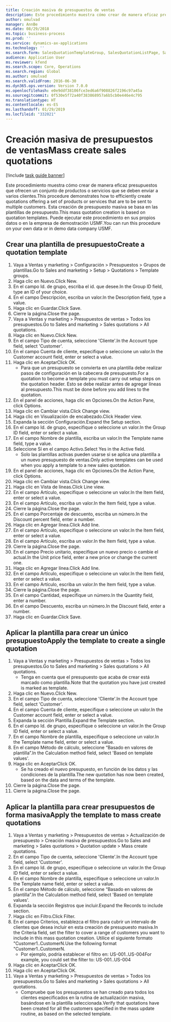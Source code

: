 ```yaml
---
title: Creación masiva de presupuestos de ventas
description: Este procedimiento muestra cómo crear de manera eficaz presupuestos que ofrecen un conjunto de productos o servicios que se deben enviar a varios clientes.
author: omulvad
manager: AnnBe
ms.date: 08/29/2018
ms.topic: business-process
ms.prod: ''
ms.service: dynamics-ax-applications
ms.technology: ''
ms.search.form: SalesQuotationTemplateGroup, SalesQuotationListPage, SalesCreateQuotation, SalesQuotationTable, SysQueryForm
audience: Application User
ms.reviewer: kfend
ms.search.scope: Core, Operations
ms.search.region: Global
ms.author: omulvad
ms.search.validFrom: 2016-06-30
ms.dyn365.ops.version: Version 7.0.0
ms.openlocfilehash: e0e9ddf38106fce3ed6a6f908826f2196c97a45a
ms.sourcegitcommit: 0f530e5f72a40f383868957a6b5cb0e446e4c795
ms.translationtype: HT
ms.contentlocale: es-ES
ms.lasthandoff: 01/29/2019
ms.locfileid: "332021"
---
```

# <a name="mass-create-sales-quotations"></a><span data-ttu-id="cdb2d-103">Creación masiva de presupuestos de ventas</span><span class="sxs-lookup"><span data-stu-id="cdb2d-103">Mass create sales quotations</span></span>

[!include [task guide banner](../../includes/task-guide-banner.md)]

<span data-ttu-id="cdb2d-104">Este procedimiento muestra cómo crear de manera eficaz presupuestos que ofrecen un conjunto de productos o servicios que se deben enviar a varios clientes.</span><span class="sxs-lookup"><span data-stu-id="cdb2d-104">This procedure demonstrates how to efficiently create quotations offering a set of products or services that are to be sent to multiple customers.</span></span> <span data-ttu-id="cdb2d-105">Esta creación de presupuesto masiva se basa en las plantillas de presupuesto.</span><span class="sxs-lookup"><span data-stu-id="cdb2d-105">This mass quotation creation is based on quotation templates.</span></span> <span data-ttu-id="cdb2d-106">Puede ejecutar este procedimiento en sus propios datos o en la empresa de demostración USMF.</span><span class="sxs-lookup"><span data-stu-id="cdb2d-106">You can run this procedure on your own data or in demo data company USMF.</span></span>


## <a name="create-a-quotation-template"></a><span data-ttu-id="cdb2d-107">Crear una plantilla de presupuesto</span><span class="sxs-lookup"><span data-stu-id="cdb2d-107">Create a quotation template</span></span>
1. <span data-ttu-id="cdb2d-108">Vaya a Ventas y marketing > Configuración > Presupuestos > Grupos de plantillas.</span><span class="sxs-lookup"><span data-stu-id="cdb2d-108">Go to Sales and marketing > Setup > Quotations > Template groups.</span></span>
2. <span data-ttu-id="cdb2d-109">Haga clic en Nuevo.</span><span class="sxs-lookup"><span data-stu-id="cdb2d-109">Click New.</span></span>
3. <span data-ttu-id="cdb2d-110">En el campo Id. de grupo, escriba el id. que desee.</span><span class="sxs-lookup"><span data-stu-id="cdb2d-110">In the Group ID field, type an ID of your choice.</span></span>
4. <span data-ttu-id="cdb2d-111">En el campo Descripción, escriba un valor.</span><span class="sxs-lookup"><span data-stu-id="cdb2d-111">In the Description field, type a value.</span></span>
5. <span data-ttu-id="cdb2d-112">Haga clic en Guardar.</span><span class="sxs-lookup"><span data-stu-id="cdb2d-112">Click Save.</span></span>
6. <span data-ttu-id="cdb2d-113">Cierre la página.</span><span class="sxs-lookup"><span data-stu-id="cdb2d-113">Close the page.</span></span>
7. <span data-ttu-id="cdb2d-114">Vaya a Ventas y marketing > Presupuestos de ventas > Todos los presupuestos.</span><span class="sxs-lookup"><span data-stu-id="cdb2d-114">Go to Sales and marketing > Sales quotations > All quotations.</span></span>
8. <span data-ttu-id="cdb2d-115">Haga clic en Nuevo.</span><span class="sxs-lookup"><span data-stu-id="cdb2d-115">Click New.</span></span>
9. <span data-ttu-id="cdb2d-116">En el campo Tipo de cuenta, seleccione 'Cliente'.</span><span class="sxs-lookup"><span data-stu-id="cdb2d-116">In the Account type field, select 'Customer'.</span></span>
10. <span data-ttu-id="cdb2d-117">En el campo Cuenta de cliente, especifique o seleccione un valor.</span><span class="sxs-lookup"><span data-stu-id="cdb2d-117">In the Customer account field, enter or select a value.</span></span>
11. <span data-ttu-id="cdb2d-118">Haga clic en Aceptar</span><span class="sxs-lookup"><span data-stu-id="cdb2d-118">Click OK.</span></span>
    * <span data-ttu-id="cdb2d-119">Para que un presupuesto se convierta en una plantilla debe realizar pasos de configuración en la cabecera de presupuesto.</span><span class="sxs-lookup"><span data-stu-id="cdb2d-119">For a quotation to become a template you must carry out  setup steps on the quotation header.</span></span> <span data-ttu-id="cdb2d-120">Esto se debe realizar antes de agregar líneas al presupuesto.</span><span class="sxs-lookup"><span data-stu-id="cdb2d-120">This must be done before you add lines to the quotation.</span></span>   
12. <span data-ttu-id="cdb2d-121">En el panel de acciones, haga clic en Opciones.</span><span class="sxs-lookup"><span data-stu-id="cdb2d-121">On the Action Pane, click Options.</span></span>
13. <span data-ttu-id="cdb2d-122">Haga clic en Cambiar vista.</span><span class="sxs-lookup"><span data-stu-id="cdb2d-122">Click Change view.</span></span>
14. <span data-ttu-id="cdb2d-123">Haga clic en Visualización de encabezado.</span><span class="sxs-lookup"><span data-stu-id="cdb2d-123">Click Header view.</span></span>
15. <span data-ttu-id="cdb2d-124">Expanda la sección Configuración.</span><span class="sxs-lookup"><span data-stu-id="cdb2d-124">Expand the Setup section.</span></span>
16. <span data-ttu-id="cdb2d-125">En el campo Id. de grupo, especifique o seleccione un valor.</span><span class="sxs-lookup"><span data-stu-id="cdb2d-125">In the Group ID field, enter or select a value.</span></span>
17. <span data-ttu-id="cdb2d-126">En el campo Nombre de plantilla, escriba un valor.</span><span class="sxs-lookup"><span data-stu-id="cdb2d-126">In the Template name field, type a value.</span></span>
18. <span data-ttu-id="cdb2d-127">Seleccione Sí en el campo Activo.</span><span class="sxs-lookup"><span data-stu-id="cdb2d-127">Select Yes in the Active field.</span></span>
    * <span data-ttu-id="cdb2d-128">Solo las plantillas activas pueden usarse si se aplica una plantilla a un nuevo presupuesto de ventas.</span><span class="sxs-lookup"><span data-stu-id="cdb2d-128">Only active templates can be used when you apply a template to a new sales quotation.</span></span>  
19. <span data-ttu-id="cdb2d-129">En el panel de acciones, haga clic en Opciones.</span><span class="sxs-lookup"><span data-stu-id="cdb2d-129">On the Action Pane, click Options.</span></span>
20. <span data-ttu-id="cdb2d-130">Haga clic en Cambiar vista.</span><span class="sxs-lookup"><span data-stu-id="cdb2d-130">Click Change view.</span></span>
21. <span data-ttu-id="cdb2d-131">Haga clic en Vista de líneas.</span><span class="sxs-lookup"><span data-stu-id="cdb2d-131">Click Line view.</span></span>
22. <span data-ttu-id="cdb2d-132">En el campo Artículo, especifique o seleccione un valor.</span><span class="sxs-lookup"><span data-stu-id="cdb2d-132">In the Item field, enter or select a value.</span></span>
23. <span data-ttu-id="cdb2d-133">En el campo Artículo, escriba un valor.</span><span class="sxs-lookup"><span data-stu-id="cdb2d-133">In the Item field, type a value.</span></span>
24. <span data-ttu-id="cdb2d-134">Cierre la página.</span><span class="sxs-lookup"><span data-stu-id="cdb2d-134">Close the page.</span></span>
25. <span data-ttu-id="cdb2d-135">En el campo Porcentaje de descuento, escriba un número.</span><span class="sxs-lookup"><span data-stu-id="cdb2d-135">In the Discount percent field, enter a number.</span></span>
26. <span data-ttu-id="cdb2d-136">Haga clic en Agregar línea.</span><span class="sxs-lookup"><span data-stu-id="cdb2d-136">Click Add line.</span></span>
27. <span data-ttu-id="cdb2d-137">En el campo Artículo, especifique o seleccione un valor.</span><span class="sxs-lookup"><span data-stu-id="cdb2d-137">In the Item field, enter or select a value.</span></span>
28. <span data-ttu-id="cdb2d-138">En el campo Artículo, escriba un valor.</span><span class="sxs-lookup"><span data-stu-id="cdb2d-138">In the Item field, type a value.</span></span>
29. <span data-ttu-id="cdb2d-139">Cierre la página.</span><span class="sxs-lookup"><span data-stu-id="cdb2d-139">Close the page.</span></span>
30. <span data-ttu-id="cdb2d-140">En el campo Precio unitario, especifique un nuevo precio o cambie el actual.</span><span class="sxs-lookup"><span data-stu-id="cdb2d-140">In the Unit price field, enter a new price or change the current one.</span></span>
31. <span data-ttu-id="cdb2d-141">Haga clic en Agregar línea.</span><span class="sxs-lookup"><span data-stu-id="cdb2d-141">Click Add line.</span></span>
32. <span data-ttu-id="cdb2d-142">En el campo Artículo, especifique o seleccione un valor.</span><span class="sxs-lookup"><span data-stu-id="cdb2d-142">In the Item field, enter or select a value.</span></span>
33. <span data-ttu-id="cdb2d-143">En el campo Artículo, escriba un valor.</span><span class="sxs-lookup"><span data-stu-id="cdb2d-143">In the Item field, type a value.</span></span>
34. <span data-ttu-id="cdb2d-144">Cierre la página.</span><span class="sxs-lookup"><span data-stu-id="cdb2d-144">Close the page.</span></span>
35. <span data-ttu-id="cdb2d-145">En el campo Cantidad, especifique un número.</span><span class="sxs-lookup"><span data-stu-id="cdb2d-145">In the Quantity field, enter a number.</span></span>
36. <span data-ttu-id="cdb2d-146">En el campo Descuento, escriba un número.</span><span class="sxs-lookup"><span data-stu-id="cdb2d-146">In the Discount field, enter a number.</span></span>
37. <span data-ttu-id="cdb2d-147">Haga clic en Guardar.</span><span class="sxs-lookup"><span data-stu-id="cdb2d-147">Click Save.</span></span>

## <a name="apply-the-template-to-create-a-single-quotation"></a><span data-ttu-id="cdb2d-148">Aplicar la plantilla para crear un único presupuesto</span><span class="sxs-lookup"><span data-stu-id="cdb2d-148">Apply the template to create a single quotation</span></span>
1. <span data-ttu-id="cdb2d-149">Vaya a Ventas y marketing > Presupuestos de ventas > Todos los presupuestos.</span><span class="sxs-lookup"><span data-stu-id="cdb2d-149">Go to Sales and marketing > Sales quotations > All quotations.</span></span>
    * <span data-ttu-id="cdb2d-150">Tenga en cuenta que el presupuesto que acaba de crear está marcado como plantilla.</span><span class="sxs-lookup"><span data-stu-id="cdb2d-150">Note that the quotation you have just created is marked as template.</span></span>  
2. <span data-ttu-id="cdb2d-151">Haga clic en Nuevo.</span><span class="sxs-lookup"><span data-stu-id="cdb2d-151">Click New.</span></span>
3. <span data-ttu-id="cdb2d-152">En el campo Tipo de cuenta, seleccione 'Cliente'.</span><span class="sxs-lookup"><span data-stu-id="cdb2d-152">In the Account type field, select 'Customer'.</span></span>
4. <span data-ttu-id="cdb2d-153">En el campo Cuenta de cliente, especifique o seleccione un valor.</span><span class="sxs-lookup"><span data-stu-id="cdb2d-153">In the Customer account field, enter or select a value.</span></span>
5. <span data-ttu-id="cdb2d-154">Expanda la sección Plantilla.</span><span class="sxs-lookup"><span data-stu-id="cdb2d-154">Expand the Template section.</span></span>
6. <span data-ttu-id="cdb2d-155">En el campo Id. de grupo, especifique o seleccione un valor.</span><span class="sxs-lookup"><span data-stu-id="cdb2d-155">In the Group ID field, enter or select a value.</span></span>
7. <span data-ttu-id="cdb2d-156">En el campo Nombre de plantilla, especifique o seleccione un valor.</span><span class="sxs-lookup"><span data-stu-id="cdb2d-156">In the Template name field, enter or select a value.</span></span>
8. <span data-ttu-id="cdb2d-157">En el campo Método de cálculo, seleccione “Basado en valores de plantilla”.</span><span class="sxs-lookup"><span data-stu-id="cdb2d-157">In the Calculation method field, select 'Based on template values'.</span></span>
9. <span data-ttu-id="cdb2d-158">Haga clic en Aceptar</span><span class="sxs-lookup"><span data-stu-id="cdb2d-158">Click OK.</span></span>
    * <span data-ttu-id="cdb2d-159">Se ha creado el nuevo presupuesto, en función de los datos y las condiciones de la plantilla.</span><span class="sxs-lookup"><span data-stu-id="cdb2d-159">The new quotation has now been created, based on the data and terms of the template.</span></span>  
10. <span data-ttu-id="cdb2d-160">Cierre la página.</span><span class="sxs-lookup"><span data-stu-id="cdb2d-160">Close the page.</span></span>
11. <span data-ttu-id="cdb2d-161">Cierre la página.</span><span class="sxs-lookup"><span data-stu-id="cdb2d-161">Close the page.</span></span>

## <a name="apply-the-template-to-mass-create-quotations"></a><span data-ttu-id="cdb2d-162">Aplicar la plantilla para crear presupuestos de forma masiva</span><span class="sxs-lookup"><span data-stu-id="cdb2d-162">Apply the template to mass create quotations</span></span>
1. <span data-ttu-id="cdb2d-163">Vaya a Ventas y marketing > Presupuestos de ventas > Actualización de presupuesto > Creación masiva de presupuestos.</span><span class="sxs-lookup"><span data-stu-id="cdb2d-163">Go to Sales and marketing > Sales quotations > Quotation update > Mass create quotations.</span></span>
2. <span data-ttu-id="cdb2d-164">En el campo Tipo de cuenta, seleccione 'Cliente'.</span><span class="sxs-lookup"><span data-stu-id="cdb2d-164">In the Account type field, select 'Customer'.</span></span>
3. <span data-ttu-id="cdb2d-165">En el campo Id. de grupo, especifique o seleccione un valor.</span><span class="sxs-lookup"><span data-stu-id="cdb2d-165">In the Group ID field, enter or select a value.</span></span>
4. <span data-ttu-id="cdb2d-166">En el campo Nombre de plantilla, especifique o seleccione un valor.</span><span class="sxs-lookup"><span data-stu-id="cdb2d-166">In the Template name field, enter or select a value.</span></span>
5. <span data-ttu-id="cdb2d-167">En el campo Método de cálculo, seleccione “Basado en valores de plantilla”.</span><span class="sxs-lookup"><span data-stu-id="cdb2d-167">In the Calculation method field, select 'Based on template values'.</span></span>
6. <span data-ttu-id="cdb2d-168">Expanda la sección Registros que incluir.</span><span class="sxs-lookup"><span data-stu-id="cdb2d-168">Expand the Records to include section.</span></span>
7. <span data-ttu-id="cdb2d-169">Haga clic en Filtro.</span><span class="sxs-lookup"><span data-stu-id="cdb2d-169">Click Filter.</span></span>
8. <span data-ttu-id="cdb2d-170">En el campo Criterios, establezca el filtro para cubrir un intervalo de clientes que desea incluir en esta creación de presupuesto masiva.</span><span class="sxs-lookup"><span data-stu-id="cdb2d-170">In the Criteria field, set the filter to cover a range of customers you want to include in this mass quotation creation.</span></span> <span data-ttu-id="cdb2d-171">Utilice el siguiente formato "Customer1..CustomerN.</span><span class="sxs-lookup"><span data-stu-id="cdb2d-171">Use the following format "Customer1..CustomerN.</span></span>
    * <span data-ttu-id="cdb2d-172">Por ejemplo, podría establecer el filtro en: US-001..US-004</span><span class="sxs-lookup"><span data-stu-id="cdb2d-172">For example, you could set the filter to: US-001..US-004</span></span>  
9. <span data-ttu-id="cdb2d-173">Haga clic en Aceptar</span><span class="sxs-lookup"><span data-stu-id="cdb2d-173">Click OK.</span></span>
10. <span data-ttu-id="cdb2d-174">Haga clic en Aceptar</span><span class="sxs-lookup"><span data-stu-id="cdb2d-174">Click OK.</span></span>
11. <span data-ttu-id="cdb2d-175">Vaya a Ventas y marketing > Presupuestos de ventas > Todos los presupuestos.</span><span class="sxs-lookup"><span data-stu-id="cdb2d-175">Go to Sales and marketing > Sales quotations > All quotations.</span></span>
    * <span data-ttu-id="cdb2d-176">Compruebe que los presupuestos se han creado para todos los clientes especificados en la rutina de actualización masiva, basándose en la plantilla seleccionada.</span><span class="sxs-lookup"><span data-stu-id="cdb2d-176">Verify that quotations have been created for all the customers specified in the mass update routine, as based on the selected template.</span></span>  

